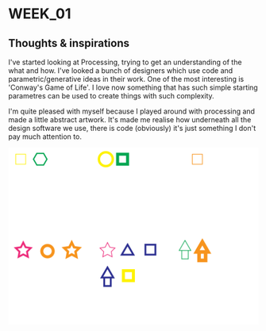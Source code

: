 # WEEK_01
## Thoughts & inspirations 

I've started looking at Processing, trying to get an understanding of the what and how. I've looked a bunch of designers which use code and parametric/generative ideas in their work. One of the most interesting is 'Conway's Game of Life'. I love now something that has such simple starting parametres can be used to create things with such complexity. <br/>

I'm quite pleased with myself because I played around with processing and made a little abstract artwork. It's made me realise how underneath all the design software we use, there is code (obviously) it's just something I don't pay much attention to. <br/>


![](d51aa88639cb484d82f0c683b6b9d977.jpg)
